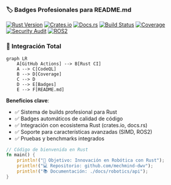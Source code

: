 ### 🏷️ **Badges Profesionales para README.md**

[![Rust Version](https://img.shields.io/badge/rust-nightly-purple?logo=rust)](https://github.com/mechmind-dwv)
[![Crates.io](https://img.shields.io/crates/v/mechbot-2x?logo=rust)](https://crates.io/crates/mechbot-2x)
[![Docs.rs](https://img.shields.io/docsrs/mechbot-2x?logo=rust)](https://docs.rs/mechbot-2x)
[![Build Status](https://img.shields.io/github/actions/workflow/status/mechmind-dwv/mechmind-dwv/rust-ci.yml?logo=github)](https://github.com/mechmind-dwv/mechmind-dwv/actions)
[![Coverage](https://img.shields.io/codecov/c/github/mechmind-dwv/mechmind-dwv?logo=codecov)](https://codecov.io/gh/mechmind-dwv)
[![Security Audit](https://img.shields.io/badge/cargo--audit-clean-success?logo=rust)](https://github.com/mechmind-dwv)
[![ROS2](https://img.shields.io/badge/ROS2-Humble-blue?logo=ros)](https://docs.ros.org/en/humble/)

### 🔄 **Integración Total**
```mermaid
graph LR
    A[GitHub Actions] --> B[Rust CI]
    A --> C[CodeQL]
    B --> D[Coverage]
    C --> D
    D --> E[Badges]
    E --> F[README.md]
```

**Beneficios clave**:
- ✅ Sistema de builds profesional para Rust
- ✅ Badges automáticos de calidad de código
- ✅ Integración con ecosistema Rust (crates.io, docs.rs)
- ✅ Soporte para características avanzadas (SIMD, ROS2)
- ✅ Pruebas y benchmarks integrados

```rust
// Código de bienvenida en Rust
fn main() {
    println!("🎯 Objetivo: Innovación en Robótica con Rust");
    println!("💻 Repositorio: github.com/mechmind-dwv");
    println!("📚 Documentación: ./docs/robotics/api");
}
```
